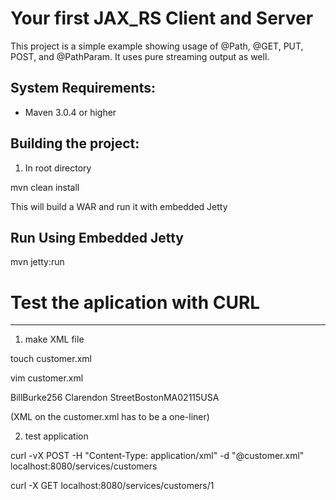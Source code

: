 Your first JAX_RS Client and Server
========================
This project is a simple example showing usage of @Path, @GET, PUT, POST, and @PathParam.  It uses pure streaming
output as well. 

System Requirements:
-------------------------
- Maven 3.0.4 or higher

Building the project:
-------------------------
1. In root directory

mvn clean install

This will build a WAR and run it with embedded Jetty

Run Using Embedded Jetty
-------------------------
mvn jetty:run

# Test the aplication with CURL
------------------------
1. make XML file

touch customer.xml

vim customer.xml

<customer id="100"><first-name>Bill</first-name><last-name>Burke</last-name><street>256 Clarendon Street</street><city>Boston</city><state>MA</state><zip>02115</zip><country>USA</country></customer>

(XML on the customer.xml has to be a one-liner)

2. test application
  
curl -vX POST -H "Content-Type: application/xml" -d "@customer.xml" localhost:8080/services/customers

curl -X GET localhost:8080/services/customers/1
